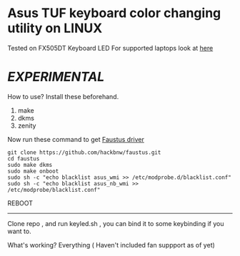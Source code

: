 # Asus TUF keyboard color changing utility on LINUX
Tested on FX505DT Keyboard LED
For supported laptops look at [here](https://github.com/hackbnw/faustus#systems)


# *EXPERIMENTAL*

How to use?
Install these beforehand.
1. make
2. dkms
3. zenity

Now run these command to get [Faustus driver](https://github.com/hackbnw/faustus)
```
git clone https://github.com/hackbnw/faustus.git
cd faustus
sudo make dkms
sudo make onboot
sudo sh -c "echo blacklist asus_wmi >> /etc/modprobe.d/blacklist.conf"
sudo sh -c "echo blacklist asus_nb_wmi >> /etc/modprobe/blacklist.conf"

```
REBOOT

----
Clone repo , and run keyled.sh , you can bind it to some keybinding if you want to.

What's working? Everything ( Haven't included fan suppport as of yet)
